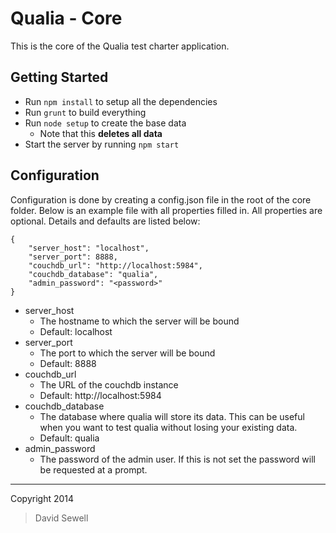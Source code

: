 # Qualia - Core

This is the core of the Qualia test charter application.

## Getting Started

* Run `npm install` to setup all the dependencies
* Run `grunt` to build everything
* Run `node setup` to create the base data
    * Note that this **deletes all data**
* Start the server by running `npm start`

## Configuration

Configuration is done by creating a config.json file in the root of the core folder. Below is an example file with all properties filled in. All properties are optional. Details and defaults are listed below:

    {
        "server_host": "localhost",
        "server_port": 8888,
        "couchdb_url": "http://localhost:5984",
        "couchdb_database": "qualia",
        "admin_password": "<password>"
    }

* server_host
    * The hostname to which the server will be bound
    * Default: localhost
* server_port
    * The port to which the server will be bound
    * Default: 8888
* couchdb_url
    * The URL of the couchdb instance
    * Default: http://localhost:5984
* couchdb_database
    * The database where qualia will store its data. This can be useful when you want to test qualia without losing your existing data.
    * Default: qualia
* admin_password
    * The password of the admin user. If this is not set the password will be requested at a prompt.

---------------------------
Copyright 2014 
> David Sewell